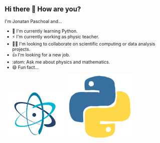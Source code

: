 ## Hi there 👋 How are you?
I'm Jonatan Paschoal and...
<!--
**jonfisik/jonfisik** is a ✨ _special_ ✨ repository because its `README.md` (this file) appears on your GitHub profile.

Here are some ideas to get you started:
- 🤔 I’m looking for help with ...
- 💬 Ask me about ...
- 📫 How to reach me: ...
- 😄 Pronouns: ...
- ⚡ Fun fact: ...
![python](https://github.com/jonfisik/ScriptsPython/blob/master/imagens/py1.gif)
-->
- :snake: I'm currently learning Python.
- :zap: I'm currently working as physic teacher.
- :man_scientist: I'm looking to collaborate on scientific computing or data analysis projects.
- :+1: I'm looking for a new job.
- :atom: Ask me about physics and mathematics.
- 😄 Fun fact...

![atomo](https://github.com/jonfisik/ScriptsPython/blob/master/imagens/atom1.gif)
![python](https://github.com/jonfisik/ScriptsPython/blob/master/imagens/py1pequeno.gif)
